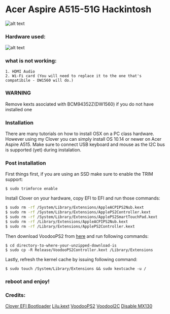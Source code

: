 


# Acer Aspire A515-51G Hackintosh
![alt text](https://i.imgur.com/n7CC8RU.png "Logo") 
### Hardware used:
![alt text](https://i.imgur.com/gh12k45.png "specs") 

### what is not working:
    1. HDMI Audio
    2. Wi-Fi card (You will need to replace it to the one that's compatibile - DW1560 will do.)

### WARNING
Remove kexts asociated with BCM94352Z(DW1560) if you do not have installed one
### Installation

There are many tutorials on how to install OSX on a PC class hardware. However using my Clover you can simply install OS 10.14 or newer on Acer Aspire A515. Make sure to connect USB keyboard and mouse as the I2C bus is supported (yet) during instalation.

### Post installation
First things first, if you are using an SSD make sure to enable the TRIM support:
```
$ sudo trimforce enable
```
Install Clover on your hardware, copy EFI to EFI and run those commands:
```sh
$ sudo rm -rf /System/Library/Extensions/AppleACPIPS2Nub.kext
$ sudo rm -rf /System/Library/Extensions/ApplePS2Controller.kext
$ sudo rm -rf /System/Library/Extensions/ApplePS2SmartTouchPad.kext
$ sudo rm -rf /Library/Extensions/AppleACPIPS2Nub.kext
$ sudo rm -rf /Library/Extensions/ApplePS2Controller.kext
```
Then  download VoodooPS2 from [here](https://bitbucket.org/RehabMan/os-x-voodoo-ps2-controller/downloads/) and run following commands:
```
$ cd directory-to-where-your-unzipped-download-is
$ sudo cp -R Release/VoodooPS2Controller.kext /Library/Extensions
```
Lastly, refresh the kernel cache by issuing following command:
```
$ sudo touch /System/Library/Extensions && sudo kextcache -u /
```
### reboot and enjoy!
### Credits:
[Clover EFI Bootloader](https://github.com/Clover-EFI-Bootloader/clover)
[Lilu.kext](https://github.com/acidanthera/Lilu/releases)
[VoodooPS2](https://github.com/RehabMan/OS-X-Voodoo-PS2-Controller)
[VoodooI2C](https://github.com/alexandred/VoodooI2C)
[Disable MX130](https://www.tonymacx86.com/threads/guide-disabling-discrete-graphics-in-dual-gpu-laptops.163772/)




